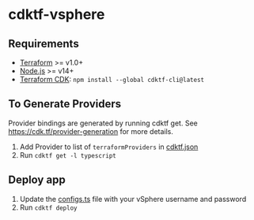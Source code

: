 # cdktf-vsphere

## Requirements 
* [Terraform](https://www.terraform.io/downloads.html) >= v1.0+
* [Node.js](https://nodejs.org/) >= v14+
* [Terraform CDK](https://www.terraform.io/cdktf): `npm install --global cdktf-cli@latest`


## To Generate Providers
Provider bindings are generated by running cdktf get. See https://cdk.tf/provider-generation for more details.
1. Add Provider to list of `terraformProviders` in [cdktf.json](https://github.com/twcchu/cdktf-vsphere/blob/main/cdktf.json)
2. Run `cdktf get -l typescript`

## Deploy app
1. Update the [configs.ts](https://github.com/twcchu/cdktf-vsphere/blob/main/configs.ts) file with your vSphere username and password
2. Run `cdktf deploy`